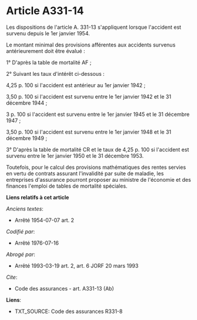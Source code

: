# Article A331-14

Les dispositions de l'article A. 331-13 s'appliquent lorsque l'accident est survenu depuis le 1er janvier 1954.

Le montant minimal des provisions afférentes aux accidents survenus antérieurement doit être évalué :

1° D'après la table de mortalité AF ;

2° Suivant les taux d'intérêt ci-dessous :

4,25 p. 100 si l'accident est antérieur au 1er janvier 1942 ;

3,50 p. 100 si l'accident est survenu entre le 1er janvier 1942 et le 31 décembre 1944 ;

3 p. 100 si l'accident est survenu entre le 1er janvier 1945 et le 31 décembre 1947 ;

3,50 p. 100 si l'accident est survenu entre le 1er janvier 1948 et le 31 décembre 1949 ;

3° D'après la table de mortalité CR et le taux de 4,25 p. 100 si l'accident est survenu entre le 1er janvier 1950 et le 31
décembre 1953.

Toutefois, pour le calcul des provisions mathématiques des rentes servies en vertu de contrats assurant l'invalidité par
suite de maladie, les entreprises d'assurance pourront proposer au ministre de l'économie et des finances l'emploi de tables
de mortalité spéciales.

**Liens relatifs à cet article**

_Anciens textes_:

  - Arrêté 1954-07-07 art. 2

_Codifié par_:

  - Arrêté 1976-07-16

_Abrogé par_:

  - Arrêté 1993-03-19 art. 2, art. 6 JORF 20 mars 1993

_Cite_:

  - Code des assurances - art. A331-13 (Ab)

**Liens**:

  - TXT_SOURCE: Code des assurances R331-8
